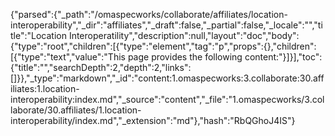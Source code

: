 {"parsed":{"_path":"/omaspecworks/collaborate/affiliates/location-interoperability","_dir":"affiliates","_draft":false,"_partial":false,"_locale":"","title":"Location Interoperatility","description":null,"layout":"doc","body":{"type":"root","children":[{"type":"element","tag":"p","props":{},"children":[{"type":"text","value":"This page provides the following content:"}]}],"toc":{"title":"","searchDepth":2,"depth":2,"links":[]}},"_type":"markdown","_id":"content:1.omaspecworks:3.collaborate:30.affiliates:1.location-interoperability:index.md","_source":"content","_file":"1.omaspecworks/3.collaborate/30.affiliates/1.location-interoperability/index.md","_extension":"md"},"hash":"RbQGhoJ4IS"}